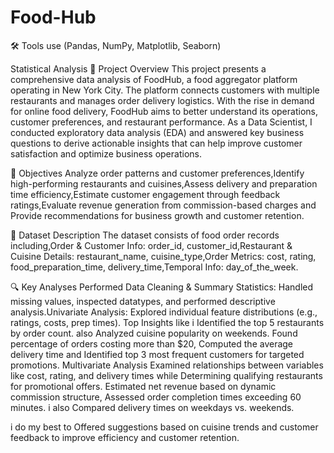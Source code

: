 # Food-Hub
🛠 Tools use
(Pandas, NumPy, Matplotlib, Seaborn)

Statistical Analysis
📌 Project Overview
This project presents a comprehensive data analysis of FoodHub, a food aggregator platform operating in New York City. The platform connects customers with multiple restaurants and manages order delivery logistics. With the rise in demand for online food delivery, FoodHub aims to better understand its operations, customer preferences, and restaurant performance.
    As a Data Scientist, I conducted exploratory data analysis (EDA) and answered key business questions to derive actionable insights that can help improve customer satisfaction and optimize business operations.

🎯 Objectives
Analyze order patterns and customer preferences,Identify high-performing restaurants and cuisines,Assess delivery and preparation time efficiency,Estimate customer engagement through feedback ratings,Evaluate revenue generation from commission-based charges and Provide recommendations for business growth and customer retention.

📁 Dataset Description
The dataset consists of food order records including,Order & Customer Info: order_id, customer_id,Restaurant & Cuisine Details: restaurant_name, cuisine_type,Order Metrics: cost, rating, food_preparation_time, delivery_time,Temporal Info: day_of_the_week.

🔍 Key Analyses Performed
Data Cleaning & Summary Statistics: Handled missing values, inspected datatypes, and performed descriptive analysis.Univariate Analysis: Explored individual feature distributions (e.g., ratings, costs, prep times).
Top Insights like i Identified the top 5 restaurants by order count. also Analyzed cuisine popularity on weekends.
Found percentage of orders costing more than $20, Computed the average delivery time and Identified top 3 most frequent customers for targeted promotions.
Multivariate Analysis Examined relationships between variables like cost, rating, and delivery times while Determining qualifying restaurants for promotional offers. Estimated net revenue based on dynamic commission structure, Assessed order completion times exceeding 60 minutes. i also Compared delivery times on weekdays vs. weekends.

i do my best to Offered suggestions based on cuisine trends and customer feedback to improve efficiency and customer retention. 
